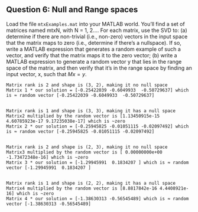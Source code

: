 ## Question 6: Null and Range spaces
Load the file ```mtxExamples.mat``` into your MATLAB world. You’ll find a set of matrices named mtxN, with N = 1, 2.... For each matrix, use the SVD to: (a) determine if there are non-trivial (i.e., non-zero) vectors in the input space that the matrix maps to zero (i.e., determine if there’s a nullspace). If so, write a MATLAB expression that generates a random example of such a vector, and verify that the matrix maps it to the zero vector; (b) write a MATLAB expression to generate a random vector y that lies in the range space of the matrix, and then verify that it’s in the range space by finding an input vector, x, such that $Mx = y$.

    Matrix rank is 2 and shape is (3, 2), making it no null space
    Matrix 1 * our solution = [-0.25422039 -0.6049933  -0.50729637] which is ≈ random vector [-0.25422039 -0.6049933  -0.50729637]
    
    
    Matrix rank is 1 and shape is (3, 3), making it has a null space
    Matrix2 multiplied by the random vector is [1.13450915e-15 4.60785923e-17 9.17235038e-17] which is ~zero
    Matrix 2 * our solution = [-0.25945825 -0.01051115 -0.02097492] which is ≈ random vector [-0.25945825 -0.01051115 -0.02097492]
    
    
    Matrix rank is 2 and shape is (2, 3), making it no null space
    Matrix3 multiplied by the random vector is [ 0.00000000e+00 -1.73472348e-16] which is ~zero
    Matrix 3 * our solution = [-1.29945991  0.1834207 ] which is ≈ random vector [-1.29945991  0.1834207 ]
    
    
    Matrix rank is 1 and shape is (2, 2), making it has a null space
    Matrix4 multiplied by the random vector is [8.8817842e-16 4.4408921e-16] which is ~zero
    Matrix 4 * our solution = [-1.38630313 -0.56545489] which is ≈ random vector [-1.38630313 -0.56545489]
    
